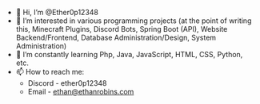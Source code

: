 - 👋 Hi, I’m @Ether0p12348
- 👀 I’m interested in various programming projects (at the point of writing this, Minecraft Plugins, Discord Bots, Spring Boot (API), Website Backend/Frontend, Database Administration/Design, System Administration)
- 🌱 I’m constantly learning Php, Java, JavaScript, HTML, CSS, Python, etc.
- 📫 How to reach me:
  - Discord - ether0p12348
  - Email - ethan@ethanrobins.com
